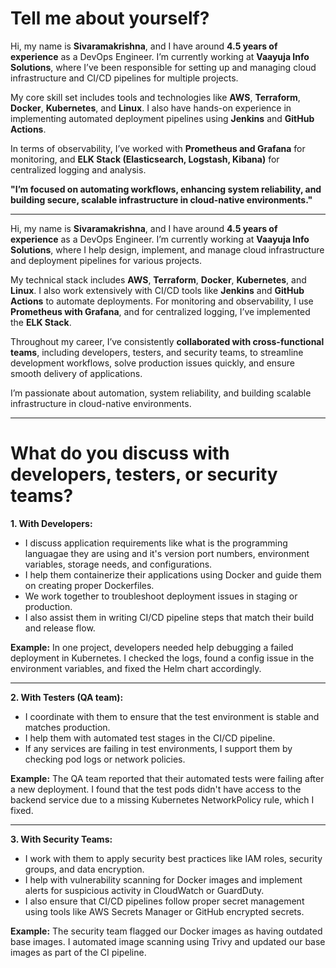 # Tell me about yourself?

Hi, my name is **Sivaramakrishna**, and I have around **4.5 years of experience** as a DevOps Engineer. I’m currently working at **Vaayuja Info Solutions**, where I’ve been responsible for setting up and managing cloud infrastructure and CI/CD pipelines for multiple projects.

My core skill set includes tools and technologies like **AWS**, **Terraform**, **Docker**, **Kubernetes**, and **Linux**. I also have hands-on experience in implementing automated deployment pipelines using **Jenkins** and **GitHub Actions**.

In terms of observability, I’ve worked with **Prometheus and Grafana** for monitoring, and **ELK Stack (Elasticsearch, Logstash, Kibana)** for centralized logging and analysis.

**"I’m focused on automating workflows, enhancing system reliability, and building secure, scalable infrastructure in cloud-native environments."**

---

Hi, my name is **Sivaramakrishna**, and I have around **4.5 years of experience** as a DevOps Engineer. I’m currently working at **Vaayuja Info Solutions**, where I help design, implement, and manage cloud infrastructure and deployment pipelines for various projects.

My technical stack includes **AWS**, **Terraform**, **Docker**, **Kubernetes**, and **Linux**. I also work extensively with CI/CD tools like **Jenkins** and **GitHub Actions** to automate deployments. For monitoring and observability, I use **Prometheus with Grafana**, and for centralized logging, I’ve implemented the **ELK Stack**.

Throughout my career, I’ve consistently **collaborated with cross-functional teams**, including developers, testers, and security teams, to streamline development workflows, solve production issues quickly, and ensure smooth delivery of applications.

I’m passionate about automation, system reliability, and building scalable infrastructure in cloud-native environments.

---

# What do you discuss with developers, testers, or security teams?

**1. With Developers:**

* I discuss application requirements like what is the programming languagae they are using and it's version port numbers, environment variables, storage needs, and configurations.
* I help them containerize their applications using Docker and guide them on creating proper Dockerfiles.
* We work together to troubleshoot deployment issues in staging or production.
* I also assist them in writing CI/CD pipeline steps that match their build and release flow.

**Example:**
In one project, developers needed help debugging a failed deployment in Kubernetes. I checked the logs, found a config issue in the environment variables, and fixed the Helm chart accordingly.

---

**2. With Testers (QA team):**

* I coordinate with them to ensure that the test environment is stable and matches production.
* I help them with automated test stages in the CI/CD pipeline.
* If any services are failing in test environments, I support them by checking pod logs or network policies.

**Example:**
The QA team reported that their automated tests were failing after a new deployment. I found that the test pods didn't have access to the backend service due to a missing Kubernetes NetworkPolicy rule, which I fixed.

---

**3. With Security Teams:**

* I work with them to apply security best practices like IAM roles, security groups, and data encryption.
* I help with vulnerability scanning for Docker images and implement alerts for suspicious activity in CloudWatch or GuardDuty.
* I also ensure that CI/CD pipelines follow proper secret management using tools like AWS Secrets Manager or GitHub encrypted secrets.

**Example:**
The security team flagged our Docker images as having outdated base images. I automated image scanning using Trivy and updated our base images as part of the CI pipeline.




